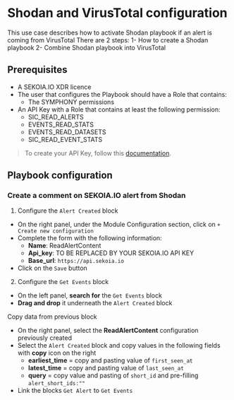 # Shodan and VirusTotal configuration

This use case describes how to activate Shodan playbook if an alert is coming from VirusTotal
There are 2 steps:
1- How to create a Shodan playbook
2- Combine Shodan playbook into VirusTotal

## Prerequisites

- A SEKOIA.IO XDR licence
- The user that configures the Playbook should have a Role that contains:
	* The SYMPHONY permissions
- An API Key with a Role that contains at least the following permission:
	* SIC_READ_ALERTS
	* EVENTS_READ_STATS
	* EVENTS_READ_DATASETS
	* SIC_READ_EVENT_STATS

> To create your API Key, follow this [documentation](../../../getting_started/generate_api_keys.md).

## Playbook configuration

### Create a comment on SEKOIA.IO alert from Shodan

1. Configure the `Alert Created` block

  - On the right panel, under the Module Configuration section, click on `+ Create new configuration`
  - Complete the form with the following information:
    * **Name**: ReadAlertContent
    * **Api_key**: TO BE REPLACED BY YOUR SEKOIA.IO API KEY
    * **Base_url**: `https://api.sekoia.io`
  - Click on the `Save` button

2. Configure the `Get Events` block

  - On the left panel, **search for** the `Get Events` block
  - **Drag and drop** it underneath the `Alert Created` block

  Copy data from previous block
  - On the right panel, select the **ReadAlertContent** configuration previously created
  - Select the `Alert Created` block and copy values in the following fields with **copy** icon on the right
    - **earliest_time** = copy and pasting value of `first_seen_at`
    - **latest_time** = copy and pasting value of `last_seen_at`
    - **query** = copy value and pasting of `short_id` and pre-filling `alert_short_ids:"`<replace by short_id>`"`
  - Link the blocks `Get Alert` to `Get Events`





